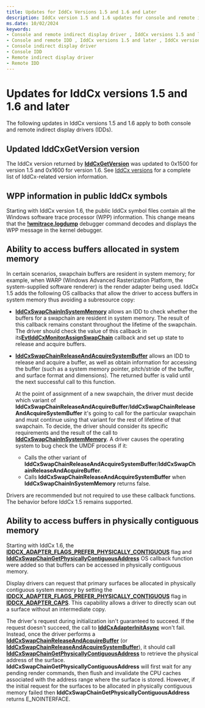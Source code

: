```yaml
---
title: Updates for IddCx Versions 1.5 and 1.6 and Later
description: IddCx version 1.5 and 1.6 updates for console and remote indirect display drivers
ms.date: 10/02/2024
keywords:
- Console and remote indirect display driver , IddCx versions 1.5 and later , IddCx versions 1.6 and later
- Console and remote IDD , IddCx versions 1.5 and later , IddCx versions 1.6 and later
- Console indirect display driver
- Console IDD
- Remote indirect display driver
- Remote IDD
---
```


# Updates for IddCx versions 1.5 and 1.6 and later

The following updates in IddCx versions 1.5 and 1.6 apply to both console and remote indirect display drivers (IDDs).

## Updated IddCxGetVersion version

The IddCx version returned by [**IddCxGetVersion**](/windows-hardware/drivers/ddi/iddcx/nf-iddcx-iddcxgetversion) was updated to 0x1500 for version 1.5 and 0x1600 for version 1.6. See [IddCx versions](iddcx-versions.md) for a complete list of IddCx-related version information.

## WPP information in public IddCx symbols

Starting with IddCx version 1.6, the public IddCx symbol files contain all the Windows software trace processor (WPP) information. This change means that the [**!wmitrace.logdump**](../debuggercmds/-wmitrace-logdump.md) debugger command decodes and displays the WPP message in the kernel debugger.

## Ability to access buffers allocated in system memory

In certain scenarios, swapchain buffers are resident in system memory; for example, when WARP (Windows Advanced Rasterization Platform, the system-supplied software renderer) is the render adapter being used. IddCx 1.5 adds the following OS callbacks that allow the driver to access buffers in system memory thus avoiding a subresource copy:

* [**IddCxSwapChainInSystemMemory**](/windows-hardware/drivers/ddi/iddcx/nf-iddcx-iddcxswapchaininsystemmemory) allows an IDD to check whether the buffers for a swapchain are resident in system memory. The result of this callback remains constant throughout the lifetime of the swapchain. The driver should check the value of this callback in its[**EvtIddCxMonitorAssignSwapChain**](/windows-hardware/drivers/ddi/iddcx/nc-iddcx-evt_idd_cx_monitor_assign_swapchain) callback and set up state to release and acquire buffers.

* [**IddCxSwapChainReleaseAndAcquireSystemBuffer**](/windows-hardware/drivers/ddi/iddcx/nf-iddcx-iddcxswapchainreleaseandacquiresystembuffer) allows an IDD to release and acquire a buffer, as well as obtain information for accessing the buffer (such as a system memory pointer, pitch/stride of the buffer, and surface format and dimensions). The returned buffer is valid until the next successful call to this function.

  At the point of assignment of a new swapchain, the driver must decide which variant of **IddCxSwapChainReleaseAndAcquireBuffer**/**IddCxSwapChainReleaseAndAcquireSystemBuffer** it's going to call for the particular swapchain and must continue using that variant for the rest of lifetime of that swapchain. To decide, the driver should consider its specific requirements and the result of the call to [**IddCxSwapChainInSystemMemory**](/windows-hardware/drivers/ddi/iddcx/nf-iddcx-iddcxswapchaininsystemmemory). A driver causes the operating system to bug check the UMDF process if it:

  * Calls the other variant of **IddCxSwapChainReleaseAndAcquireSystemBuffer**/**IddCxSwapChainReleaseAndAcquireBuffer**.
  * Calls **IddCxSwapChainReleaseAndAcquireSystemBuffer** when **IddCxSwapChainInSystemMemory** returns false.

Drivers are recommended but not required to use these callback functions. The behavior before IddCx 1.5 remains supported.

## Ability to access buffers in physically contiguous memory

Starting with IddCx 1.6, the [**IDDCX_ADAPTER_FLAGS_PREFER_PHYSICALLY_CONTIGUOUS**](/windows-hardware/drivers/ddi/iddcx/ne-iddcx-iddcx_adapter_flags) flag and [**IddCxSwapChainGetPhysicallyContiguousAddress**](/windows-hardware/drivers/ddi/iddcx/nf-iddcx-iddcxswapchaingetphysicallycontiguousaddress) OS callback function were added so that buffers can be accessed in physically contiguous memory.

Display drivers can request that primary surfaces be allocated in physically contiguous system memory by setting the [**IDDCX_ADAPTER_FLAGS_PREFER_PHYSICALLY_CONTIGUOUS**](/windows-hardware/drivers/ddi/iddcx/ne-iddcx-iddcx_adapter_flags) flag in [**IDDCX_ADAPTER_CAPS**](/windows-hardware/drivers/ddi/iddcx/ns-iddcx-iddcx_adapter_caps). This capability allows a driver to directly scan out a surface without an intermediate copy.

The driver's request during initialization isn't guaranteed to succeed. If the request doesn't succeed, the call to [**IddCxAdapterInitAsync**](/windows-hardware/drivers/ddi/iddcx/nf-iddcx-iddcxadapterinitasync) won't fail. Instead, once the driver performs a [**IddCxSwapChainReleaseAndAcquireBuffer**](/windows-hardware/drivers/ddi/iddcx/nf-iddcx-iddcxswapchainreleaseandacquirebuffer) (or [**IddCxSwapChainReleaseAndAcquireSystemBuffer**](/windows-hardware/drivers/ddi/iddcx/nf-iddcx-iddcxswapchainreleaseandacquirebuffer)), it should call [**IddCxSwapChainGetPhysicallyContiguousAddress**](/windows-hardware/drivers/ddi/iddcx/nf-iddcx-iddcxswapchaingetphysicallycontiguousaddress) to retrieve the physical address of the surface. **IddCxSwapChainGetPhysicallyContiguousAddress** will first wait for any pending render commands, then flush and invalidate the CPU caches associated with the address range where the surface is stored. However, if the initial request for the surfaces to be allocated in physically contiguous memory failed then **IddCxSwapChainGetPhysicallyContiguousAddress** returns E_NOINTERFACE.
